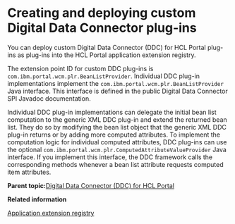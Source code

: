 # Creating and deploying custom Digital Data Connector plug-ins

You can deploy custom Digital Data Connector \(DDC\) for HCL Portal plug-ins as plug-ins into the HCL Portal application extension registry.

The extension point ID for custom DDC plug-ins is `com.ibm.portal.wcm.plr.BeanListProvider`. Individual DDC plug-in implementations implement the `com.ibm.portal.wcm.plr.BeanListProvider` Java interface. This interface is defined in the public Digital Data Connector SPI Javadoc documentation.

Individual DDC plug-in implementations can delegate the initial bean list computation to the generic XML DDC plug-in and extend the returned bean list. They do so by modifying the bean list object that the generic XML DDC plug-in returns or by adding more computed attributes. To implement the computation logic for individual computed attributes, DDC plug-ins can use the optional `com.ibm.portal.wcm.plr.ComputedAttributeValueProvider` Java interface. If you implement this interface, the DDC framework calls the corresponding methods whenever a bean list attribute requests computed item attributes.

**Parent topic:**[Digital Data Connector \(DDC\) for HCL Portal](../social/plrf_ovu.md)

**Related information**  


[Application extension registry](../dev-portlet/extension.md)

